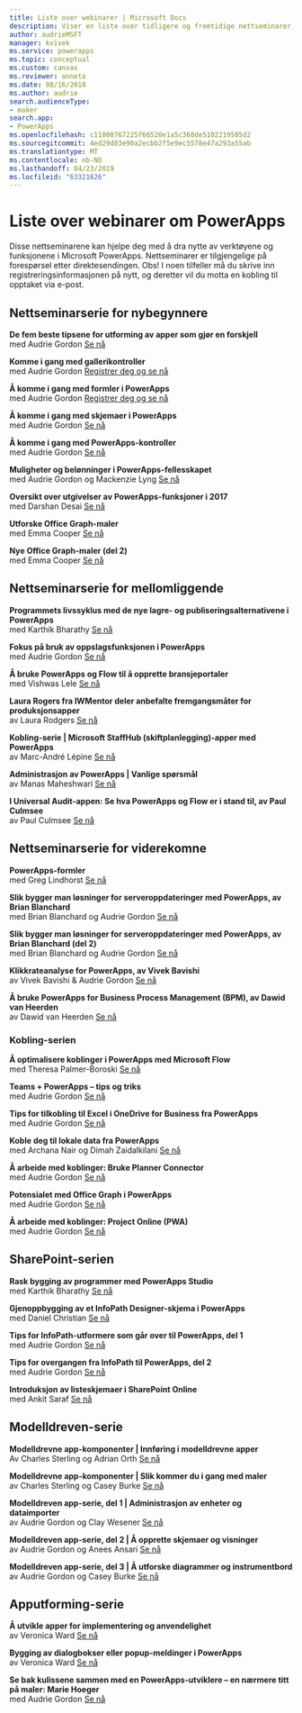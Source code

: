 ```yaml
---
title: Liste over webinarer | Microsoft Docs
description: Viser en liste over tidligere og fremtidige nettseminarer, inkludert klokkeslett/dato og hvilke emner som tas opp.
author: audrieMSFT
manager: kvivek
ms.service: powerapps
ms.topic: conceptual
ms.custom: canvas
ms.reviewer: anneta
ms.date: 08/16/2018
ms.author: audrie
search.audienceType:
- maker
search.app:
- PowerApps
ms.openlocfilehash: c11800767225f66520e1a5c368de5102219505d2
ms.sourcegitcommit: 4ed29d83e90a2ecbb2f5e9ec5578e47a293a55ab
ms.translationtype: MT
ms.contentlocale: nb-NO
ms.lasthandoff: 04/23/2019
ms.locfileid: "63321626"
---
```

# <a name="powerapps-webinar-listing"></a>Liste over webinarer om PowerApps #
Disse nettseminarene kan hjelpe deg med å dra nytte av verktøyene og funksjonene i Microsoft PowerApps. Nettseminarer er tilgjengelige på forespørsel etter direktesendingen. Obs! I noen tilfeller må du skrive inn registreringsinformasjonen på nytt, og deretter vil du motta en kobling til opptaket via e-post. 

## <a name="beginner-webinar-series"></a>Nettseminarserie for nybegynnere ##
**De fem beste tipsene for utforming av apper som gjør en forskjell**
<br>med Audrie Gordon [Se nå](https://powerusers.microsoft.com/t5/Live-Events-and-Webinars/Top-5-tips-for-designing-and-building-PowerApps-that-mean/m-p/116843)

**Komme i gang med gallerikontroller**
<br>med Audrie Gordon [Registrer deg og se nå](https://info.microsoft.com/US-EAD-WBNR-FY17-02Feb-28-GettingStartedwithPowerAppsGalleries300759_01Registration-ForminBody.html)

**Å komme i gang med formler i PowerApps**
<br>med Audrie Gordon [Registrer deg og se nå](https://info.microsoft.com/US-EAD-WBNR-FY17-03Mar-14-GettingStartedwithPowerAppsFormulas300770_01Registration-ForminBody.html)

**Å komme i gang med skjemaer i PowerApps**
<br>med Audrie Gordon [Se nå](https://powerusers.microsoft.com/t5/Live-Events-and-Webinars/Getting-Started-with-PowerApp-Forms/m-p/116842)

**Å komme i gang med PowerApps-kontroller**
<br>med Audrie Gordon [Se nå](https://powerusers.microsoft.com/t5/Live-Events-and-Webinars/Introduction-to-PowerApps-Controls/m-p/116844)

**Muligheter og belønninger i PowerApps-fellesskapet**
<br> med Audrie Gordon og Mackenzie Lyng [Se nå](https://powerusers.microsoft.com/t5/Live-Events-and-Webinars/PowerApps-Community-Opportunities-and-Rewards/m-p/116856)

**Oversikt over utgivelser av PowerApps-funksjoner i 2017**
<br>med Darshan Desai [Se nå](https://powerusers.microsoft.com/t5/Live-Events-and-Webinars/Overview-of-PowerApps-Feature-Releases-for-2017/m-p/116858)

**Utforske Office Graph-maler**
<br>med Emma Cooper [Se nå](https://powerusers.microsoft.com/t5/Live-Events-and-Webinars/Getting-Started-New-Office-Graph-Templates-Part-1-by-Emma-Cooper/m-p/81860)

**Nye Office Graph-maler (del 2)**
<br>med Emma Cooper [Se nå](https://powerusers.microsoft.com/t5/Live-Events-and-Webinars/Getting-Started-New-Office-Graph-Templates-Part-2-by-Emma-Cooper/m-p/116840)

## <a name="intermediate-webinar-series"></a>Nettseminarserie for mellomliggende ##
**Programmets livssyklus med de nye lagre- og publiseringsalternativene i PowerApps**
<br>med Karthik Bharathy [Se nå](https://powerusers.microsoft.com/t5/Live-Events-and-Webinars/Application-LIfecycle-with-the-new-Save-and-publish-options-in/m-p/116860)

**Fokus på bruk av oppslagsfunksjonen i PowerApps**
<br>med Audrie Gordon [Se nå](https://powerusers.microsoft.com/t5/Live-Events-and-Webinars/PowerApps-Focus-on-Using-the-Lookup-Function/m-p/116866)

**Å bruke PowerApps og Flow til å opprette bransjeportaler**
<br>med Vishwas Lele [Se nå](https://powerusers.microsoft.com/t5/Live-Events-and-Webinars/Using-PowerApps-and-Flow-to-create-Line-of-Business-portals-by/m-p/116869)

**Laura Rogers fra IWMentor deler anbefalte fremgangsmåter for produksjonsapper**
<br>av Laura Rodgers [Se nå](https://powerusers.microsoft.com/t5/Live-Events-and-Webinars/Laura-Rogers-from-IWMentor-Shares-Best-Practices-for-Production/m-p/116871)

**Kobling-serie | Microsoft StaffHub (skiftplanlegging)-apper med PowerApps**
<br>av Marc-André Lépine [Se nå](https://powerusers.microsoft.com/t5/Live-Events-and-Webinars/Connector-Series-Shift-Scheduling-Apps-with-PowerApps-StaffHub/m-p/122036)

**Administrasjon av PowerApps | Vanlige spørsmål**
<br>av Manas Maheshwari [Se nå](https://powerusers.microsoft.com/t5/Live-Events-and-Webinars/PowerApps-Administration-FAQ/m-p/127369#M44)

**I Universal Audit-appen: Se hva PowerApps og Flow er i stand til, av Paul Culmsee**
<br>av Paul Culmsee [Se nå](https://powerusers.microsoft.com/t5/Live-Events-and-Webinars/Inside-the-Universal-Audit-App-See-what-PowerApps-and-Flow-are/m-p/127370#M45)

## <a name="advanced-webinar-series"></a>Nettseminarserie for viderekomne ##
**PowerApps-formler**
<br>med Greg Lindhorst [Se nå](https://powerusers.microsoft.com/t5/Live-Events-and-Webinars/Deep-dive-on-formulas-by-Greg-Lindhorst/m-p/116899)

**Slik bygger man løsninger for serveroppdateringer med PowerApps, av Brian Blanchard**
<br>med Brian Blanchard og Audrie Gordon [Se nå](https://powerusers.microsoft.com/t5/Live-Events-and-Webinars/Building-Server-Patching-Solutions-with-PowerApps-by-Brian/m-p/116901)

**Slik bygger man løsninger for serveroppdateringer med PowerApps, av Brian Blanchard (del 2)**
<br>med Brian Blanchard og Audrie Gordon [Se nå](https://powerusers.microsoft.com/t5/Live-Events-and-Webinars/Building-Server-Patching-Solutions-with-PowerApps-by-Brian/m-p/116902)

**Klikkrateanalyse for PowerApps, av Vivek Bavishi**
<br>av Vivek Bavishi & Audrie Gordon [Se nå](https://powerusers.microsoft.com/t5/Live-Events-and-Webinars/Click-Through-PowerApps-Analytics-by-Vivek-Bavishi/m-p/116906)

 **Å bruke PowerApps for Business Process Management (BPM), av Dawid van Heerden**
<br>av Dawid van Heerden [Se nå](https://powerusers.microsoft.com/t5/Live-Events-and-Webinars/Using-PowerApps-and-Flow-for-Business-Process-Management/m-p/116907)

### <a name="connector-series"></a>Kobling-serien ###
**Å optimalisere koblinger i PowerApps med Microsoft Flow**
<br>med Theresa Palmer-Boroski [Se nå](https://powerusers.microsoft.com/t5/Live-Events-and-Webinars/Optimizing-Connectors-in-PowerApps-and-Microsoft-Flow-by-Theresa/m-p/116874)

**Teams + PowerApps – tips og triks**
<br>med Audrie Gordon [Se nå](https://powerusers.microsoft.com/t5/Live-Events-and-Webinars/Teams-PowerApps-Tips-and-Tricks/m-p/116846)

**Tips for tilkobling til Excel i OneDrive for Business fra PowerApps**
<br>med Audrie Gordon [Se nå](https://powerusers.microsoft.com/t5/Live-Events-and-Webinars/Pro-tips-for-connecting-to-Excel-from-PowerApps-by-Audrie-Gordon/m-p/116881)

**Koble deg til lokale data fra PowerApps**
<br>med Archana Nair og Dimah Zaidalkilani [Se nå](https://powerusers.microsoft.com/t5/Live-Events-and-Webinars/Connecting-to-On-Premises-Data-from-PowerApps/m-p/116885)

**Å arbeide med koblinger: Bruke Planner Connector**
<br> med Audrie Gordon [Se nå](https://powerusers.microsoft.com/t5/Live-Events-and-Webinars/Using-the-Planner-Connector/m-p/116886)

**Potensialet med Office Graph i PowerApps**
<br>med Audrie Gordon [Se nå](https://powerusers.microsoft.com/t5/Live-Events-and-Webinars/The-Power-of-Office-Graph-with-PowerApps/m-p/116888)

**Å arbeide med koblinger: Project Online (PWA)**
<br>med Audrie Gordon [Se nå](https://powerusers.microsoft.com/t5/Live-Events-and-Webinars/Connecting-to-Project-Online-PWA/m-p/116889)

## <a name="sharepoint-series"></a>SharePoint-serien ##
**Rask bygging av programmer med PowerApps Studio**
<br>med Karthik Bharathy [Se nå](https://powerusers.microsoft.com/t5/Live-Events-and-Webinars/Rapidly-build-applications-with-PowerApps-Studio/m-p/116849)

**Gjenoppbygging av et InfoPath Designer-skjema i PowerApps**
<br>med Daniel Christian [Se nå](https://powerusers.microsoft.com/t5/Live-Events-and-Webinars/Rebuilding-an-InfoPath-Designer-Form/m-p/116909)

**Tips for InfoPath-utformere som går over til PowerApps, del 1**
<br>med Audrie Gordon [Se nå](https://powerusers.microsoft.com/t5/Live-Events-and-Webinars/Tips-for-InfoPath-Designers-Transitioning-to-PowerApps-Part-1/m-p/116910)

**Tips for overgangen fra InfoPath til PowerApps, del 2**
<br>med Audrie Gordon [Se nå](https://powerusers.microsoft.com/t5/Live-Events-and-Webinars/Tips-for-InfoPath-Designers-Transitioning-to-PowerApps-Part-2/m-p/116912)

**Introduksjon av listeskjemaer i SharePoint Online**
<br>med Ankit Saraf [Se nå](https://powerusers.microsoft.com/t5/Live-Events-and-Webinars/Introducing-List-Forms-in-SharePoint-Online/m-p/116916)

## <a name="model-driven-series"></a>Modelldreven-serie ##
**Modelldrevne app-komponenter | Innføring i modelldrevne apper**
<br>Av Charles Sterling og Adrian Orth [Se nå](https://powerusers.microsoft.com/t5/Live-Events-and-Webinars/Model-Driven-App-Series-Introduction-to-Model-Driven-Apps/m-p/116820)

**Modelldrevne app-komponenter | Slik kommer du i gang med maler**
<br>av Charles Sterling og Casey Burke [Se nå](https://powerusers.microsoft.com/t5/Live-Events-and-Webinars/Understanding-Model-Driven-App-Templates/m-p/116833)

**Modelldreven app-serie, del 1 | Administrasjon av enheter og dataimporter**
<br>av Audrie Gordon og Clay Wesener [Se nå](https://powerusers.microsoft.com/t5/Live-Events-and-Webinars/Model-Driven-App-Components-Part-1-Managing-Entities-and-Data/m-p/116837)

**Modelldreven app-serie, del 2 | Å opprette skjemaer og visninger**
<br>av Audrie Gordon og Anees Ansari [Se nå](https://powerusers.microsoft.com/t5/Live-Events-and-Webinars/Model-Driven-App-Components-Part-2-Creating-Forms-and-Views-with/m-p/116838)

**Modelldreven app-serie, del 3 | Å utforske diagrammer og instrumentbord**
<br>av Audrie Gordon og Casey Burke [Se nå](https://powerusers.microsoft.com/t5/Live-Events-and-Webinars/Model-Driven-App-Components-Part-3-Exploring-Charts-and/m-p/119732)

## <a name="app-designer-series"></a>Apputforming-serie ##
**Å utvikle apper for implementering og anvendelighet**
<br>av Veronica Ward [Se nå](https://powerusers.microsoft.com/t5/Live-Events-and-Webinars/Building-Apps-for-Adoption-and-Usability-with-Veronica-Ward/m-p/117625#M38)

**Bygging av dialogbokser eller popup-meldinger i PowerApps**
<br>av Veronica Ward [Se nå](https://powerusers.microsoft.com/t5/Live-Events-and-Webinars/Building-Dialogs-in-PowerApps-by-Veronica-Ward/m-p/117627#M39)

**Se bak kulissene sammen med en PowerApps-utviklere – en nærmere titt på maler: Marie Hoeger**
<br>med Audrie Gordon [Se nå](https://powerusers.microsoft.com/t5/Live-Events-and-Webinars/Developer-Intro-and-Discussing-Templates/m-p/116848)
